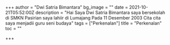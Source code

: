 +++
author = "Dwi Satria Bimantara"
bg_image = ""
date = 2021-10-21T05:52:00Z
description = "Hai Saya Dwi Satria Bimantara saya bersekolah di SMKN Pasirian saya lahiir di Lumajang Pada 11 Desember 2003 Cita cita saya menjadii guru seni budaya"
tags = ["Perkenalan"]
title = "Perkenalan"
toc = ""

+++
